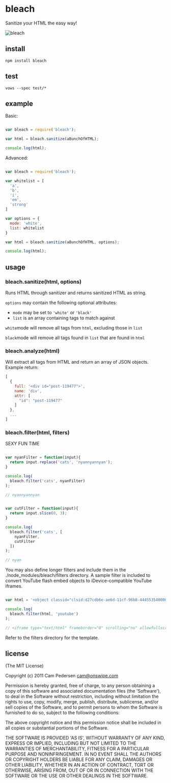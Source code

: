 # bleach

Sanitize your HTML the easy way!

![bleach](http://i.imgur.com/9qSfd.png)

## install

    npm install bleach

## test

    vows --spec test/*

## example

Basic:

````javascript

var bleach = require('bleach');

var html = bleach.sanitize(aBunchOfHTML);

console.log(html);
````

Advanced:

````javascript

var bleach = require('bleach');

var whitelist = [
  'a',
  'b',
  'i',
  'em',
  'strong'
]

var options = {
  mode: 'white',
  list: whitelist
}

var html = bleach.sanitize(aBunchOfHTML, options);

console.log(html);
````

## usage

### bleach.sanitize(html, options)

Runs HTML through sanitizer and returns sanitized HTML as string.

`options` may contain the following optional attributes:

*   `mode` may be set to `'white'` or `'black'`
*   `list` is an array containing tags to match against

`white`mode will remove all tags from `html`, excluding those in `list`

`black`mode will remove all tags found in `list` that are found in `html`

### bleach.analyze(html)

Will extract all tags from HTML and return an array of JSON objects. Example return:

````javascript
[
  {
    full: '<div id="post-119477">',
    name: 'div',
    attr: [
      "id": "post-119477"
    ]
  },
  ...
]
````

### bleach.filter(html, filters)

SEXY FUN TIME

````javascript

var nyanFilter = function(input){
  return input.replace('cats', 'nyannyannyan');
}

console.log(
  bleach.filter('cats', nyanFilter)
);

// nyannyannyan

````

````javascript

var cutFilter = function(input){
  return input.slice(0, 3);
}

console.log(
  bleach.filter('cats', [
    nyanFilter,
    cutFilter
  ])
);

// nyan

````

You may also define longer filters and include them in the ./node_modules/bleach/filters directory.
A sample filter is included to convert YouTube flash embed objects to iDevice-compatible YouTube iframes.

````javascript

var html = '<object classid="clsid:d27cdb6e-ae6d-11cf-96b8-444553540000" width="420" height="315" codebase="http://download.macromedia.com/pub/shockwave/cabs/flash/swflash.cab#version=6,0,40,0"><param name="allowFullScreen" value="true"><param name="allowscriptaccess" value="always"><param name="src" value="http://www.youtube.com/v/aU079Mdkenw?version=3&amp;hl=en_US"><param name="allowfullscreen" value="true"><embed type="application/x-shockwave-flash" width="420" height="315" src="http://www.youtube.com/v/aU079Mdkenw?version=3&amp;hl=en_US" allowscriptaccess="always" allowfullscreen="true" id="s_media_1_0" name="s_media_1_0"></object>';

console.log(
  bleach.filter(html, 'youtube')
);

// <iframe type="text/html" frameborder="0" scrolling="no" allowfullscreen src="http://youtube.com/embed/aU079Mdkenw"></iframe>

````

Refer to the filters directory for the template.

## license

(The MIT License)

Copyright (c) 2011 Cam Pedersen <cam@onswipe.com>

Permission is hereby granted, free of charge, to any person obtaining a copy of this software and associated documentation files (the 'Software'), to deal in the Software without restriction, including without limitation the rights to use, copy, modify, merge, publish, distribute, sublicense, and/or sell copies of the Software, and to permit persons to whom the Software is furnished to do so, subject to the following conditions:

The above copyright notice and this permission notice shall be included in all copies or substantial portions of the Software.

THE SOFTWARE IS PROVIDED 'AS IS', WITHOUT WARRANTY OF ANY KIND, EXPRESS OR IMPLIED, INCLUDING BUT NOT LIMITED TO THE WARRANTIES OF MERCHANTABILITY, FITNESS FOR A PARTICULAR PURPOSE AND NONINFRINGEMENT. IN NO EVENT SHALL THE AUTHORS OR COPYRIGHT HOLDERS BE LIABLE FOR ANY CLAIM, DAMAGES OR OTHER LIABILITY, WHETHER IN AN ACTION OF CONTRACT, TORT OR OTHERWISE, ARISING FROM, OUT OF OR IN CONNECTION WITH THE SOFTWARE OR THE USE OR OTHER DEALINGS IN THE SOFTWARE.
